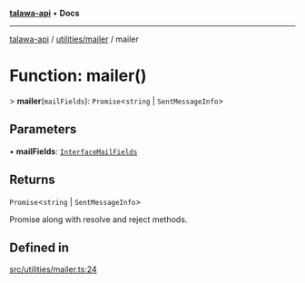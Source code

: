 [**talawa-api**](../../../README.md) • **Docs**

***

[talawa-api](../../../modules.md) / [utilities/mailer](../README.md) / mailer

# Function: mailer()

\> **mailer**(`mailFields`): `Promise`\<`string` \| `SentMessageInfo`\>

## Parameters

• **mailFields**: [`InterfaceMailFields`](../interfaces/InterfaceMailFields.md)

## Returns

`Promise`\<`string` \| `SentMessageInfo`\>

Promise along with resolve and reject methods.

## Defined in

[src/utilities/mailer.ts:24](https://github.com/PalisadoesFoundation/talawa-api/blob/7fc9f13527dc6ead651f268e58527dcc279b95bc/src/utilities/mailer.ts#L24)
